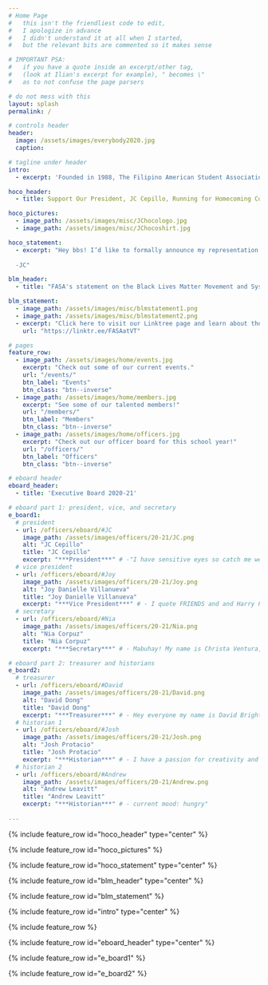 ```yaml
---
# Home Page
#   this isn't the friendliest code to edit,
#   I apologize in advance
#   I didn't understand it at all when I started,
#   but the relevant bits are commented so it makes sense

# IMPORTANT PSA:
#   if you have a quote inside an excerpt/other tag,
#   (look at Ilian's excerpt for example), " becomes \"
#   as to not confuse the page parsers

# do not mess with this
layout: splash
permalink: /

# controls header
header: 
  image: /assets/images/everybody2020.jpg
  caption:

# tagline under header
intro:
  - excerpt: 'Founded in 1988, The Filipino American Student Association (FASA) is an organization formed to enhance interactions between Filipinos and other students, faculty, and staff of the Virginia Polytechnic Institute and State University through cultural, educational, and social activities.'

hoco_header:
  - title: Support Our President, JC Cepillo, Running for Homecoming Court!

hoco_pictures: 
  - image_path: /assets/images/misc/JChocologo.jpg
  - image_path: /assets/images/misc/JChocoshirt.jpg

hoco_statement:
  - excerpt: "Hey bbs! I’d like to formally announce my representation of the Filipino American Student Association on the Homecoming Court for the Fall Semester of 2020. My platform is “Project PUSO with JC”, where I aim to spread the Ideology of “Purposeful Unconditional Service to Others” throughout Blacksburg and surrounding areas. Similarly, the word “PUSO” means “Heart” in the Filipino Language of Tagalog, where I am trying to make a difference one heart at a time. Truthfully, I wouldn’t have been able to overcome all of the hardships throughout my life if it weren’t for my amazing friends and family providing me with unconditional love and support, and I have spent my life trying to inspire others to do the same. The PUSO Foundation pools together the many talents of our family to provide Covid Relief, Beirut Aid, and many more projects. I cannot wait to share more about my platform in these upcoming weeks, but let’s get started with my homecoming shirt! If you would like to purchase one, please follow the directions on the second picture. Love y’all, and thank you so much for your support! 
  
  -JC"

blm_header: 
  - title: "FASA's statement on the Black Lives Matter Movement and Systemic Racism in America"

blm_statement:
  - image_path: /assets/images/misc/blmstatement1.png
  - image_path: /assets/images/misc/blmstatement2.png
  - excerpt: "Click here to visit our Linktree page and learn about the BLM Movement and take action"
    url: "https://linktr.ee/FASAatVT" 

# pages
feature_row:
  - image_path: /assets/images/home/events.jpg
    excerpt: "Check out some of our current events."
    url: "/events/"
    btn_label: "Events"
    btn_class: "btn--inverse"
  - image_path: /assets/images/home/members.jpg
    excerpt: "See some of our talented members!"
    url: "/members/"
    btn_label: "Members"
    btn_class: "btn--inverse"
  - image_path: /assets/images/home/officers.jpg
    excerpt: "Check out our officer board for this school year!"
    url: "/officers/"
    btn_label: "Officers"
    btn_class: "btn--inverse"

# eboard header
eboard_header:
  - title: 'Executive Board 2020-21'

# eboard part 1: president, vice, and secretary
e_board1:
  # president
  - url: /officers/eboard/#JC
    image_path: /assets/images/officers/20-21/JC.png
    alt: "JC Cepillo"
    title: "JC Cepillo"
    excerpt: "***President***" # -"I have sensitive eyes so catch me wearing my sunglasses even when it’s cloudy"
  # vice president
  - url: /officers/eboard/#Joy
    image_path: /assets/images/officers/20-21/Joy.png
    alt: "Joy Danielle Villanueva"
    title: "Joy Danielle Villanueva"
    excerpt: "***Vice President***" # - I quote FRIENDS and and Harry Potter a lot"
  # secretary
  - url: /officers/eboard/#Nia
    image_path: /assets/images/officers/20-21/Nia.png
    alt: "Nia Corpuz"
    title: "Nia Corpuz"
    excerpt: "***Secretary***" # - Mabuhay! My name is Christa Ventura, and I am the Secretary. I hope my passion for FASA is translated in the work that I do! I cannot wait to see what this year brings!"

# eboard part 2: treasurer and historians
e_board2:
  # treasurer
  - url: /officers/eboard/#David
    image_path: /assets/images/officers/20-21/David.png
    alt: "David Dong"
    title: "David Dong"
    excerpt: "***Treasurer***" # - Hey everyone my name is David Brighton and I will be your Treasurer this year!!! I look forward to meeting you all and having a great year!"
  # historian 1
  - url: /officers/eboard/#Josh
    image_path: /assets/images/officers/20-21/Josh.png
    alt: "Josh Protacio"
    title: "Josh Protacio"
    excerpt: "***Historian***" # - I have a passion for creativity and I can’t wait to use it through my position on the FASA officer board!"
  # historian 2
  - url: /officers/eboard/#Andrew
    image_path: /assets/images/officers/20-21/Andrew.png
    alt: "Andrew Leavitt"
    title: "Andrew Leavitt"
    excerpt: "***Historian***" # - current mood: hungry"
    
---
```


{% include feature_row id="hoco_header" type="center" %}

{% include feature_row id="hoco_pictures" %}

{% include feature_row id="hoco_statement" type="center" %}

{% include feature_row id="blm_header" type="center" %}

{% include feature_row id="blm_statement" %}

{% include feature_row id="intro" type="center" %}

{% include feature_row %}

{% include feature_row id="eboard_header" type="center" %}

{% include feature_row id="e_board1" %}

{% include feature_row id="e_board2" %}
